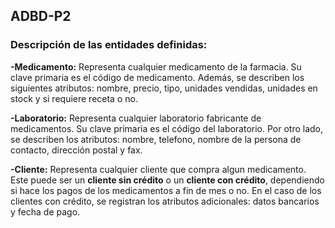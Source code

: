 ## ADBD-P2

### Descripción de las entidades definidas:

**-Medicamento:** Representa cualquier medicamento de la farmacia. Su clave primaria es el código de medicamento. Además, se describen los siguientes atributos: nombre, precio, tipo, unidades vendidas, unidades en stock y si requiere receta o no.

**-Laboratorio:** Representa cualquier laboratorio fabricante de medicamentos. Su clave primaria es el código del laboratorio. Por otro lado, se describen los atributos: nombre, telefono, nombre de la persona de contacto, dirección postal y fax.

**-Cliente:** Representa cualquier cliente que compra algun medicamento. Este puede ser un **cliente sin crédito** o un **cliente con crédito**, dependiendo si hace los pagos de los medicamentos a fin de mes o no. En el caso de los clientes con crédito, se registran los atributos adicionales: datos bancarios y fecha de pago.

 
